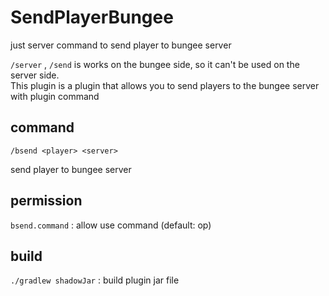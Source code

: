 # SendPlayerBungee
just server command to send player to bungee server

`/server` , `/send` is works on the bungee side, so it can't be used on the server side.<br>
This plugin is a plugin that allows you to send players to the bungee server with plugin command

## command
```
/bsend <player> <server>
```
send player to bungee server

## permission
`bsend.command` : allow use command (default: op)

## build
`./gradlew shadowJar` : build plugin jar file